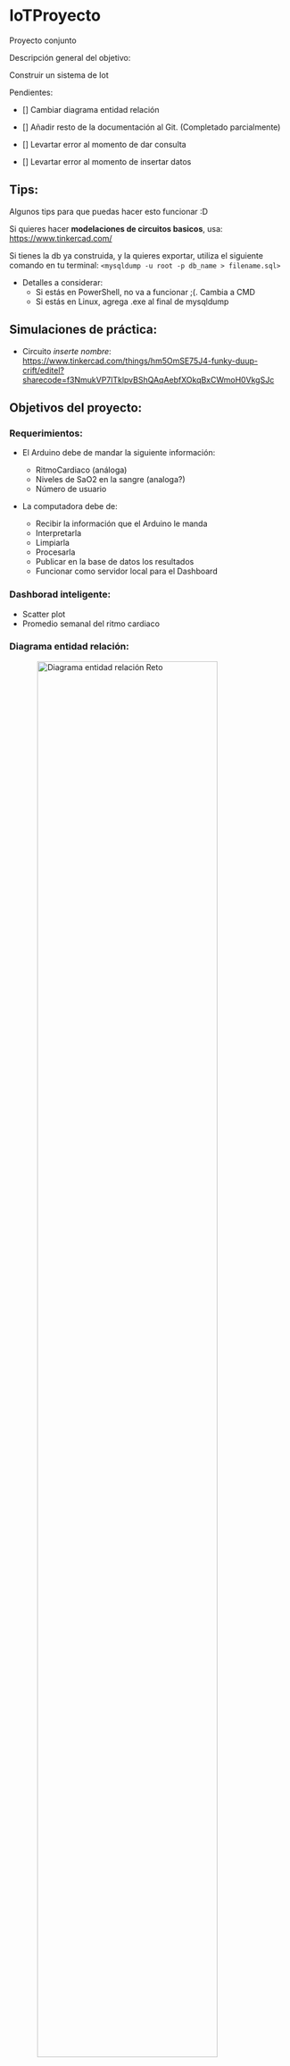# IoTProyecto
Proyecto conjunto 

Descripción general del objetivo:

Construir un sistema de Iot


Pendientes:
- [] Cambiar diagrama entidad relación

- [] Añadir resto de la documentación al Git. (Completado parcialmente)

- [] Levartar error al momento de dar consulta

- [] Levartar error al momento de insertar datos

## Tips:

Algunos tips para que puedas hacer esto funcionar :D

Si quieres hacer **modelaciones de circuitos basicos**, usa: https://www.tinkercad.com/


Si tienes la db ya construida, y la quieres exportar, utiliza el siguiente
comando en tu terminal: `<mysqldump -u root -p db_name > filename.sql>` 

* Detalles a considerar:
    * Si estás en PowerShell, no va a funcionar ;(. Cambia a CMD
    * Si estás en Linux, agrega .exe al final de mysqldump

## Simulaciones de práctica:
* Circuito *inserte nombre*: https://www.tinkercad.com/things/hm5OmSE75J4-funky-duup-crift/editel?sharecode=f3NmukVP7lTklpvBShQAqAebfXOkqBxCWmoH0VkgSJc

## Objetivos del proyecto:

### Requerimientos: 

* El Arduino debe de mandar la siguiente información:
    * RitmoCardiaco (análoga)
    * Niveles de SaO2 en la sangre (analoga?)
    * Número de usuario 

* La computadora debe de:
    * Recibir la información que el Arduino le manda
    * Interpretarla
    * Limpiarla
    * Procesarla
    * Publicar en la base de datos los resultados
    * Funcionar como servidor local para el Dashboard

### Dashborad inteligente:
* Scatter plot
* Promedio semanal del ritmo cardiaco

### Diagrama entidad relación: 
<img src="Documentación/DiagEntRel_Reto_IoT.jpg"
     alt="Diagrama entidad relación Reto"
     style="width: 80%; margin: 0 10%;"/>



